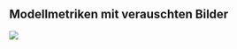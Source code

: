 ## Modellmetriken mit verauschten Bilder
![](https://asset.cml.dev/7dc8ef28c5d31ad81fc872c7aef0ec663ced37d5?cml=png)

